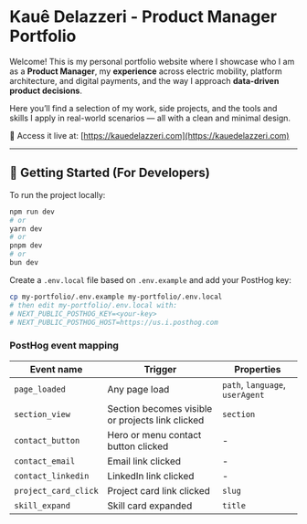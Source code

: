 # Kauê Delazzeri - Product Manager Portfolio

Welcome! This is my personal portfolio website where I showcase who I am as a **Product Manager**, my **experience** across electric mobility, platform architecture, and digital payments, and the way I approach **data-driven product decisions**.

Here you’ll find a selection of my work, side projects, and the tools and skills I apply in real-world scenarios — all with a clean and minimal design.

🔗 Access it live at: [https://kauedelazzeri.com](https://kauedelazzeri.com)

---

## 🚀 Getting Started (For Developers)

To run the project locally:

```bash
npm run dev
# or
yarn dev
# or
pnpm dev
# or
bun dev
```

Create a `.env.local` file based on `.env.example` and add your PostHog key:

```bash
cp my-portfolio/.env.example my-portfolio/.env.local
# then edit my-portfolio/.env.local with:
# NEXT_PUBLIC_POSTHOG_KEY=<your-key>
# NEXT_PUBLIC_POSTHOG_HOST=https://us.i.posthog.com
```

### PostHog event mapping

| Event name | Trigger | Properties |
|------------|---------|------------|
| `page_loaded` | Any page load | `path`, `language`, `userAgent` |
| `section_view` | Section becomes visible or projects link clicked | `section` |
| `contact_button` | Hero or menu contact button clicked | - |
| `contact_email` | Email link clicked | - |
| `contact_linkedin` | LinkedIn link clicked | - |
| `project_card_click` | Project card link clicked | `slug` |
| `skill_expand` | Skill card expanded | `title` |

